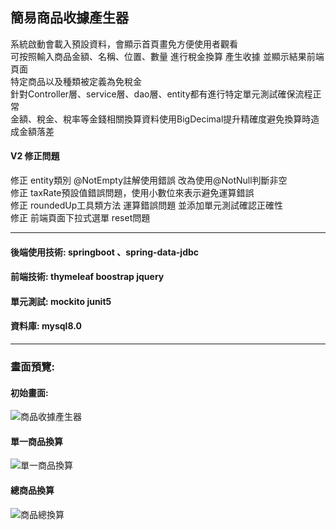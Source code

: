 ## 簡易商品收據產生器

系統啟動會載入預設資料，會顯示首頁畫免方便使用者觀看 <br>
可按照輸入商品金額、名稱、位置、數量 進行稅金換算 產生收據 並顯示結果前端頁面 <br>
特定商品以及種類被定義為免稅金 <br>
針對Controller層、service層、dao層、entity都有進行特定單元測試確保流程正常 <br>
金額、稅金、稅率等金錢相關換算資料使用BigDecimal提升精確度避免換算時造成金額落差

#### V2 修正問題
修正 entity類別 @NotEmpty註解使用錯誤 改為使用@NotNull判斷非空 <br>
修正 taxRate預設值錯誤問題，使用小數位來表示避免運算錯誤 <br>
修正 roundedUp工具類方法 運算錯誤問題 並添加單元測試確認正確性 <br>
修正 前端頁面下拉式選單 reset問題

<hr>

#### 後端使用技術: springboot 、spring-data-jdbc <br>
#### 前端技術: thymeleaf boostrap jquery
#### 單元測試: mockito junit5
#### 資料庫: mysql8.0

<hr>

### 畫面預覽:

#### 初始畫面:
![商品收據產生器](https://github.com/yaiiow159/shopping-receipt/assets/39752246/b2241da7-773a-44d0-a37c-2b01cc021d2b)

#### 單一商品換算
![單一商品換算](https://github.com/yaiiow159/shopping-receipt/assets/39752246/4aed3563-ff5c-48a2-a0cd-b82cd01721dd)

#### 總商品換算
![商品總換算](https://github.com/yaiiow159/shopping-receipt/assets/39752246/8164571f-acdf-46ce-87f0-1966f6e9fa38)
